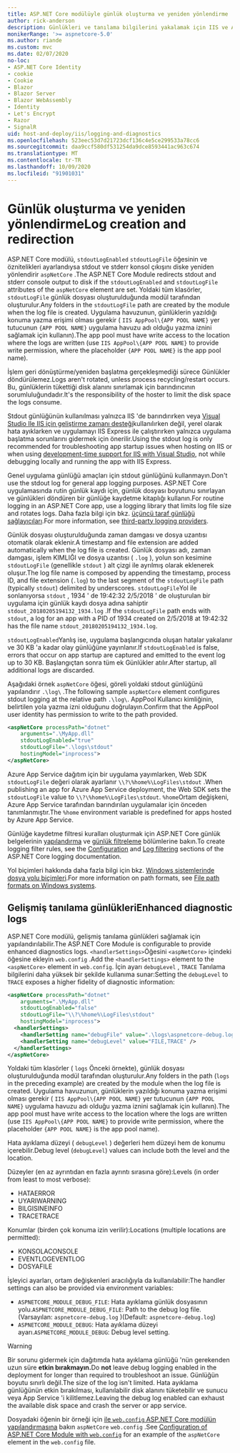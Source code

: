 ```yaml
---
title: ASP.NET Core modülüyle günlük oluşturma ve yeniden yönlendirme
author: rick-anderson
description: Günlükleri ve tanılama bilgilerini yakalamak için IIS ve ASP.NET Core modülünü yapılandırın.
monikerRange: '>= aspnetcore-5.0'
ms.author: riande
ms.custom: mvc
ms.date: 02/07/2020
no-loc:
- ASP.NET Core Identity
- cookie
- Cookie
- Blazor
- Blazor Server
- Blazor WebAssembly
- Identity
- Let's Encrypt
- Razor
- SignalR
uid: host-and-deploy/iis/logging-and-diagnostics
ms.openlocfilehash: 523eec53d7d21723dcf136c4e5ce299533a78cc6
ms.sourcegitcommit: daa9ccf580df531254da9dce8593441ac963c674
ms.translationtype: MT
ms.contentlocale: tr-TR
ms.lasthandoff: 10/09/2020
ms.locfileid: "91901031"
---
```

# <a name="log-creation-and-redirection"></a><span data-ttu-id="83d76-103">Günlük oluşturma ve yeniden yönlendirme</span><span class="sxs-lookup"><span data-stu-id="83d76-103">Log creation and redirection</span></span>

<span data-ttu-id="83d76-104">ASP.NET Core modülü, `stdoutLogEnabled` `stdoutLogFile` öğesinin ve öznitelikleri ayarlandıysa stdout ve stderr konsol çıkışını diske yeniden yönlendirir `aspNetCore` .</span><span class="sxs-lookup"><span data-stu-id="83d76-104">The ASP.NET Core Module redirects stdout and stderr console output to disk if the `stdoutLogEnabled` and `stdoutLogFile` attributes of the `aspNetCore` element are set.</span></span> <span data-ttu-id="83d76-105">Yoldaki tüm klasörler, `stdoutLogFile` günlük dosyası oluşturulduğunda modül tarafından oluşturulur.</span><span class="sxs-lookup"><span data-stu-id="83d76-105">Any folders in the `stdoutLogFile` path are created by the module when the log file is created.</span></span> <span data-ttu-id="83d76-106">Uygulama havuzunun, günlüklerin yazıldığı konuma yazma erişimi olması gerekir ( `IIS AppPool\{APP POOL NAME}` yer tutucunun `{APP POOL NAME}` uygulama havuzu adı olduğu yazma iznini sağlamak için kullanın).</span><span class="sxs-lookup"><span data-stu-id="83d76-106">The app pool must have write access to the location where the logs are written (use `IIS AppPool\{APP POOL NAME}` to provide write permission, where the placeholder `{APP POOL NAME}` is the app pool name).</span></span>

<span data-ttu-id="83d76-107">İşlem geri dönüştürme/yeniden başlatma gerçekleşmediği sürece Günlükler döndürülemez.</span><span class="sxs-lookup"><span data-stu-id="83d76-107">Logs aren't rotated, unless process recycling/restart occurs.</span></span> <span data-ttu-id="83d76-108">Bu, günlüklerin tükettiği disk alanını sınırlamak için barındırıcının sorumluluğundadır.</span><span class="sxs-lookup"><span data-stu-id="83d76-108">It's the responsibility of the hoster to limit the disk space the logs consume.</span></span>

<span data-ttu-id="83d76-109">Stdout günlüğünün kullanılması yalnızca IIS 'de barındırırken veya [Visual Studio Ile IIS için geliştirme zamanı desteği](xref:host-and-deploy/iis/development-time-iis-support)kullanılırken değil, yerel olarak hata ayıklarken ve uygulamayı IIS Express ile çalıştırırken yalnızca uygulama başlatma sorunlarını gidermek için önerilir.</span><span class="sxs-lookup"><span data-stu-id="83d76-109">Using the stdout log is only recommended for troubleshooting app startup issues when hosting on IIS or when using [development-time support for IIS with Visual Studio](xref:host-and-deploy/iis/development-time-iis-support), not while debugging locally and running the app with IIS Express.</span></span>

<span data-ttu-id="83d76-110">Genel uygulama günlüğü amaçları için stdout günlüğünü kullanmayın.</span><span class="sxs-lookup"><span data-stu-id="83d76-110">Don't use the stdout log for general app logging purposes.</span></span> <span data-ttu-id="83d76-111">ASP.NET Core uygulamasında rutin günlük kaydı için, günlük dosyası boyutunu sınırlayan ve günlükleri döndüren bir günlüğe kaydetme kitaplığı kullanın.</span><span class="sxs-lookup"><span data-stu-id="83d76-111">For routine logging in an ASP.NET Core app, use a logging library that limits log file size and rotates logs.</span></span> <span data-ttu-id="83d76-112">Daha fazla bilgi için bkz. [üçüncü taraf günlüğü sağlayıcıları](xref:fundamentals/logging/index#third-party-logging-providers).</span><span class="sxs-lookup"><span data-stu-id="83d76-112">For more information, see [third-party logging providers](xref:fundamentals/logging/index#third-party-logging-providers).</span></span>

<span data-ttu-id="83d76-113">Günlük dosyası oluşturulduğunda zaman damgası ve dosya uzantısı otomatik olarak eklenir.</span><span class="sxs-lookup"><span data-stu-id="83d76-113">A timestamp and file extension are added automatically when the log file is created.</span></span> <span data-ttu-id="83d76-114">Günlük dosyası adı, zaman damgası, işlem KIMLIĞI ve dosya uzantısı ( `.log` ), yolun son kesimine `stdoutLogFile` (genellikle `stdout` ) alt çizgi ile ayrılmış olarak eklenerek oluşur.</span><span class="sxs-lookup"><span data-stu-id="83d76-114">The log file name is composed by appending the timestamp, process ID, and file extension (`.log`) to the last segment of the `stdoutLogFile` path (typically `stdout`) delimited by underscores.</span></span> <span data-ttu-id="83d76-115">`stdoutLogFile`Yol ile sonlanıyorsa `stdout` , 1934 ' de 19:42:32 2/5/2018 ' de oluşturulan bir uygulama için günlük kaydı dosya adına sahiptir `stdout_20180205194132_1934.log` .</span><span class="sxs-lookup"><span data-stu-id="83d76-115">If the `stdoutLogFile` path ends with `stdout`, a log for an app with a PID of 1934 created on 2/5/2018 at 19:42:32 has the file name `stdout_20180205194132_1934.log`.</span></span>

<span data-ttu-id="83d76-116">`stdoutLogEnabled`Yanlış ise, uygulama başlangıcında oluşan hatalar yakalanır ve 30 KB 'a kadar olay günlüğüne yayınlanır.</span><span class="sxs-lookup"><span data-stu-id="83d76-116">If `stdoutLogEnabled` is false, errors that occur on app startup are captured and emitted to the event log up to 30 KB.</span></span> <span data-ttu-id="83d76-117">Başlangıçtan sonra tüm ek Günlükler atılır.</span><span class="sxs-lookup"><span data-stu-id="83d76-117">After startup, all additional logs are discarded.</span></span>

<span data-ttu-id="83d76-118">Aşağıdaki örnek `aspNetCore` öğesi, göreli yoldaki stdout günlüğünü yapılandırır `.\log\` .</span><span class="sxs-lookup"><span data-stu-id="83d76-118">The following sample `aspNetCore` element configures stdout logging at the relative path `.\log\`.</span></span> <span data-ttu-id="83d76-119">AppPool Kullanıcı kimliğinin, belirtilen yola yazma izni olduğunu doğrulayın.</span><span class="sxs-lookup"><span data-stu-id="83d76-119">Confirm that the AppPool user identity has permission to write to the path provided.</span></span>

```xml
<aspNetCore processPath="dotnet"
    arguments=".\MyApp.dll"
    stdoutLogEnabled="true"
    stdoutLogFile=".\logs\stdout"
    hostingModel="inprocess">
</aspNetCore>
```

<span data-ttu-id="83d76-120">Azure App Service dağıtım için bir uygulama yayımlarken, Web SDK `stdoutLogFile` değeri olarak ayarlanır `\\?\%home%\LogFiles\stdout` .</span><span class="sxs-lookup"><span data-stu-id="83d76-120">When publishing an app for Azure App Service deployment, the Web SDK sets the `stdoutLogFile` value to `\\?\%home%\LogFiles\stdout`.</span></span> <span data-ttu-id="83d76-121">`%home`Ortam değişkeni, Azure App Service tarafından barındırılan uygulamalar için önceden tanımlanmıştır.</span><span class="sxs-lookup"><span data-stu-id="83d76-121">The `%home` environment variable is predefined for apps hosted by Azure App Service.</span></span>

<span data-ttu-id="83d76-122">Günlüğe kaydetme filtresi kuralları oluşturmak için ASP.NET Core günlük belgelerinin [yapılandırma](xref:fundamentals/logging/index#log-filtering) ve [günlük filtreleme](xref:fundamentals/logging/index#log-filtering) bölümlerine bakın.</span><span class="sxs-lookup"><span data-stu-id="83d76-122">To create logging filter rules, see the [Configuration](xref:fundamentals/logging/index#log-filtering) and [Log filtering](xref:fundamentals/logging/index#log-filtering) sections of the ASP.NET Core logging documentation.</span></span>

<span data-ttu-id="83d76-123">Yol biçimleri hakkında daha fazla bilgi için bkz. [Windows sistemlerinde dosya yolu biçimleri](/dotnet/standard/io/file-path-formats).</span><span class="sxs-lookup"><span data-stu-id="83d76-123">For more information on path formats, see [File path formats on Windows systems](/dotnet/standard/io/file-path-formats).</span></span>

## <a name="enhanced-diagnostic-logs"></a><span data-ttu-id="83d76-124">Gelişmiş tanılama günlükleri</span><span class="sxs-lookup"><span data-stu-id="83d76-124">Enhanced diagnostic logs</span></span>

<span data-ttu-id="83d76-125">ASP.NET Core modülü, gelişmiş tanılama günlükleri sağlamak için yapılandırılabilir.</span><span class="sxs-lookup"><span data-stu-id="83d76-125">The ASP.NET Core Module is configurable to provide enhanced diagnostics logs.</span></span> <span data-ttu-id="83d76-126">`<handlerSettings>`Öğesini `<aspNetCore>` içindeki öğesine ekleyin `web.config` .</span><span class="sxs-lookup"><span data-stu-id="83d76-126">Add the `<handlerSettings>` element to the `<aspNetCore>` element in `web.config`.</span></span> <span data-ttu-id="83d76-127">İçin ayarı `debugLevel` , `TRACE` Tanılama bilgilerini daha yüksek bir şekilde kullanıma sunar:</span><span class="sxs-lookup"><span data-stu-id="83d76-127">Setting the `debugLevel` to `TRACE` exposes a higher fidelity of diagnostic information:</span></span>

```xml
<aspNetCore processPath="dotnet"
    arguments=".\MyApp.dll"
    stdoutLogEnabled="false"
    stdoutLogFile="\\?\%home%\LogFiles\stdout"
    hostingModel="inprocess">
  <handlerSettings>
    <handlerSetting name="debugFile" value=".\logs\aspnetcore-debug.log" />
    <handlerSetting name="debugLevel" value="FILE,TRACE" />
  </handlerSettings>
</aspNetCore>
```

<span data-ttu-id="83d76-128">Yoldaki tüm klasörler ( `logs` Önceki örnekte), günlük dosyası oluşturulduğunda modül tarafından oluşturulur.</span><span class="sxs-lookup"><span data-stu-id="83d76-128">Any folders in the path (`logs` in the preceding example) are created by the module when the log file is created.</span></span> <span data-ttu-id="83d76-129">Uygulama havuzunun, günlüklerin yazıldığı konuma yazma erişimi olması gerekir ( `IIS AppPool\{APP POOL NAME}` yer tutucunun `{APP POOL NAME}` uygulama havuzu adı olduğu yazma iznini sağlamak için kullanın).</span><span class="sxs-lookup"><span data-stu-id="83d76-129">The app pool must have write access to the location where the logs are written (use `IIS AppPool\{APP POOL NAME}` to provide write permission, where the placeholder `{APP POOL NAME}` is the app pool name).</span></span>

<span data-ttu-id="83d76-130">Hata ayıklama düzeyi ( `debugLevel` ) değerleri hem düzeyi hem de konumu içerebilir.</span><span class="sxs-lookup"><span data-stu-id="83d76-130">Debug level (`debugLevel`) values can include both the level and the location.</span></span>

<span data-ttu-id="83d76-131">Düzeyler (en az ayrıntıdan en fazla ayrıntı sırasına göre):</span><span class="sxs-lookup"><span data-stu-id="83d76-131">Levels (in order from least to most verbose):</span></span>

* <span data-ttu-id="83d76-132">HATA</span><span class="sxs-lookup"><span data-stu-id="83d76-132">ERROR</span></span>
* <span data-ttu-id="83d76-133">UYARI</span><span class="sxs-lookup"><span data-stu-id="83d76-133">WARNING</span></span>
* <span data-ttu-id="83d76-134">BILGISINE</span><span class="sxs-lookup"><span data-stu-id="83d76-134">INFO</span></span>
* <span data-ttu-id="83d76-135">TRACE</span><span class="sxs-lookup"><span data-stu-id="83d76-135">TRACE</span></span>

<span data-ttu-id="83d76-136">Konumlar (birden çok konuma izin verilir):</span><span class="sxs-lookup"><span data-stu-id="83d76-136">Locations (multiple locations are permitted):</span></span>

* <span data-ttu-id="83d76-137">KONSOLA</span><span class="sxs-lookup"><span data-stu-id="83d76-137">CONSOLE</span></span>
* <span data-ttu-id="83d76-138">EVENTLOG</span><span class="sxs-lookup"><span data-stu-id="83d76-138">EVENTLOG</span></span>
* <span data-ttu-id="83d76-139">DOSYA</span><span class="sxs-lookup"><span data-stu-id="83d76-139">FILE</span></span>

<span data-ttu-id="83d76-140">İşleyici ayarları, ortam değişkenleri aracılığıyla da kullanılabilir:</span><span class="sxs-lookup"><span data-stu-id="83d76-140">The handler settings can also be provided via environment variables:</span></span>

* <span data-ttu-id="83d76-141">`ASPNETCORE_MODULE_DEBUG_FILE`: Hata ayıklama günlük dosyasının yolu.</span><span class="sxs-lookup"><span data-stu-id="83d76-141">`ASPNETCORE_MODULE_DEBUG_FILE`: Path to the debug log file.</span></span> <span data-ttu-id="83d76-142">(Varsayılan: `aspnetcore-debug.log` )</span><span class="sxs-lookup"><span data-stu-id="83d76-142">(Default: `aspnetcore-debug.log`)</span></span>
* <span data-ttu-id="83d76-143">`ASPNETCORE_MODULE_DEBUG`: Hata ayıklama düzeyi ayarı.</span><span class="sxs-lookup"><span data-stu-id="83d76-143">`ASPNETCORE_MODULE_DEBUG`: Debug level setting.</span></span>

> [!WARNING]
> <span data-ttu-id="83d76-144">Bir sorunu gidermek için dağıtımda hata ayıklama günlüğü 'nün gerekenden uzun süre **etkin bırakmayın.**</span><span class="sxs-lookup"><span data-stu-id="83d76-144">Do **not** leave debug logging enabled in the deployment for longer than required to troubleshoot an issue.</span></span> <span data-ttu-id="83d76-145">Günlüğün boyutu sınırlı değil.</span><span class="sxs-lookup"><span data-stu-id="83d76-145">The size of the log isn't limited.</span></span> <span data-ttu-id="83d76-146">Hata ayıklama günlüğünün etkin bırakılması, kullanılabilir disk alanını tüketebilir ve sunucu veya App Service 'i kilitlemez.</span><span class="sxs-lookup"><span data-stu-id="83d76-146">Leaving the debug log enabled can exhaust the available disk space and crash the server or app service.</span></span>

<span data-ttu-id="83d76-147">Dosyadaki öğenin bir örneği için [ile `web.config` ASP.NET Core modülün yapılandırmasına](xref:host-and-deploy/iis/web-config#configuration-of-aspnet-core-module-with-webconfig) bakın `aspNetCore` `web.config` .</span><span class="sxs-lookup"><span data-stu-id="83d76-147">See [Configuration of ASP.NET Core Module with `web.config`](xref:host-and-deploy/iis/web-config#configuration-of-aspnet-core-module-with-webconfig) for an example of the `aspNetCore` element in the `web.config` file.</span></span>

